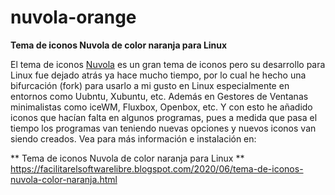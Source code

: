 # nuvola-orange
**Tema de iconos Nuvola de color naranja para Linux**

El tema de iconos [Nuvola](https://commons.wikimedia.org/wiki/Commons:WikiProject_Nuvola_2.0%2B) es un gran tema de iconos pero su desarrollo para Linux fue dejado atrás ya hace mucho tiempo, por lo cual he hecho una bifurcación (fork) para usarlo a mi gusto en Linux especialmente en entornos como Uubntu, Xubuntu, etc. Además en Gestores de Ventanas minimalistas como iceWM, Fluxbox, Openbox, etc. Y con esto he añadido iconos que hacían falta en algunos programas, pues a medida que pasa el tiempo los programas van teniendo nuevas opciones y nuevos iconos van siendo creados. Vea para más información e instalación en:

** Tema de iconos Nuvola de color naranja para Linux **
https://facilitarelsoftwarelibre.blogspot.com/2020/06/tema-de-iconos-nuvola-color-naranja.html





